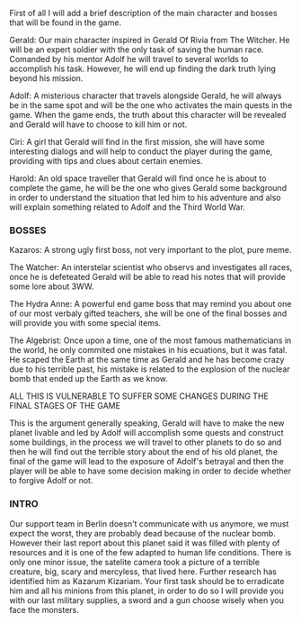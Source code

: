 First of all I will add a brief description of the main character and bosses that will be found in the game.

Gerald: Our main character inspired in Gerald Of Rivia from The Witcher. He will be an expert soldier with the only task of saving the human race.
Comanded by his mentor Adolf he will travel to several worlds to accomplish his task. However, he will end up finding the dark truth lying beyond his mission.

Adolf: A misterious character that travels alongside Gerald, he will always be in the same spot and will be the one who activates the main quests in the game.
When the game ends, the truth about this character will be revealed and Gerald will have to choose to kill him or not.

Ciri: A girl that Gerald will find in the first mission, she will have some interesting dialogs and will help to conduct the player during the game, providing with tips and clues about certain enemies.

Harold: An old space traveller that Gerald will find once he is about to complete the game, he will be the one who gives Gerald some background in order to understand the situation that led him to his adventure and also will explain something related to Adolf and the Third World War.

### BOSSES

Kazaros: A strong ugly first boss, not very important to the plot, pure meme.

The Watcher: An interstelar scientist who observs and investigates all races, once he is defeteated Gerald will be able to read his notes that will provide some lore about 3WW.

The Hydra Anne: A powerful end game boss that may remind you about one of our most verbaly gifted teachers, she will be one of the final bosses and will provide you with some special items.

The Algebrist: Once upon a time, one of the most famous mathematicians in the world, he only commited one mistakes in his ecuations, but it was fatal. He scaped the Earth at the same time as Gerald and he has become crazy due to his terrible past, his mistake is related to the explosion of the nuclear bomb that ended up the Earth as we know.

ALL THIS IS VULNERABLE TO SUFFER SOME CHANGES DURING THE FINAL STAGES OF THE GAME

This is the argument generally speaking, Gerald will have to make the new planet livable and led by Adolf will accomplish some quests and construct some buildings, in the process we will travel to other planets to do so and then he will find out the terrible story about the end of his old planet, the final of the game will lead to the exposure of Adolf's betrayal and then the player will be able to have some decision making in order to decide whether to forgive Adolf or not. 



### INTRO
Our support team in Berlin doesn't communicate with us anymore, we must expect the worst, they are probably dead because of the nuclear bomb.
However their last report about this planet said it was filled with plenty of resources and it is one of the few adapted to human life conditions.
There is only one minor issue, the satelite camera took a picture of a terrible creature, big, scary and mercyless, that lived here. Further research has identified him as Kazarum Kizariam.
Your first task should be to erradicate him and all his minions from this planet, in order to do so I will provide you with our last military supplies, a sword and a gun choose wisely when you face the monsters.
